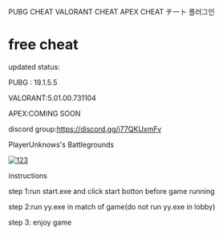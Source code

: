 PUBG CHEAT VALORANT CHEAT APEX CHEAT チート 플러그인
# free cheat
updated status:

PUBG : 19.1.5.5

VALORANT:5.01.00.731104

APEX:COMING SOON

discord group:https://discord.gg/j77QKUxmFv

PlayerUnknows's Battlegrounds

<a href="https://ibb.co/W245QK6"><img src="https://i.ibb.co/XCrL9Jb/123.png" alt="123" border="0"></a>

instructions

step 1:run start.exe and click start botton before game running

step 2:run yy.exe in match of game(do not run yy.exe in lobby)

step 3: enjoy game
